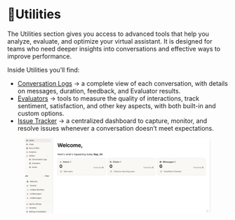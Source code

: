 # 📏Utilities

The Utilities section gives you access to advanced tools that help you analyze, evaluate, and optimize your virtual assistant. It is designed for teams who need deeper insights into conversations and effective ways to improve performance.

Inside Utilities you’ll find:

* [Conversation Logs](conversation-logs.md) → a complete view of each conversation, with details on messages, duration, feedback, and Evaluator results.
* [Evaluators](evaluators-and-guardrails.md) → tools to measure the quality of interactions, track sentiment, satisfaction, and other key aspects, with both built-in and custom options.
* [Issue Tracker](issue-tracker.md) → a centralized dashboard to capture, monitor, and resolve issues whenever a conversation doesn’t meet expectations.

<figure><img src="../../../.gitbook/assets/utilities.png" alt=""><figcaption></figcaption></figure>
